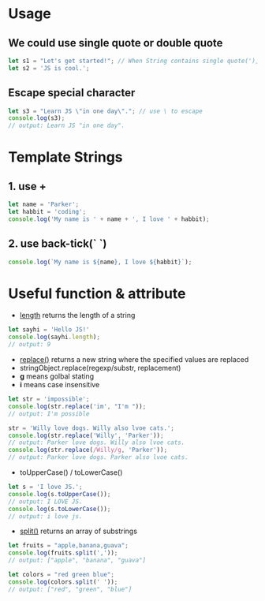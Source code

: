 # Usage
## We could use single quote or double quote
```js
let s1 = "Let's get started!"; // When String contains single quote('), use double quote("")
let s2 = 'JS is cool.';
```
## Escape special character
```js
let s3 = "Learn JS \"in one day\"."; // use \ to escape
console.log(s3);
// output: Learn JS "in one day".
```

# Template Strings
## 1. use +
```js
let name = 'Parker';
let habbit = 'coding';
console.log('My name is ' + name + ', I love ' + habbit); 
```
## 2. use back-tick(\` `)
```js
console.log(`My name is ${name}, I love ${habbit}`);
```

# Useful function & attribute
- [length](https://www.w3schools.com/jsref/jsref_length_string.asp) returns the length of a string
```js
let sayhi = 'Hello JS!'
console.log(sayhi.length);
// output: 9
```
- [replace()](https://www.w3schools.com/jsref/jsref_replace.asp) returns a new string where the specified values are replaced
- stringObject.replace(regexp/substr, replacement)
- **g** means golbal stating
- **i** means case insensitive 
```js
let str = 'impossible';
console.log(str.replace('im', "I'm "));
// output: I'm possible

str = 'Willy love dogs. Willy also lvoe cats.';
console.log(str.replace('Willy', 'Parker'));
// output: Parker love dogs. Willy also lvoe cats.
console.log(str.replace(/Willy/g, 'Parker'));
// output: Parker love dogs. Parker also lvoe cats.
```
- toUpperCase() / toLowerCase()
```js
let s = 'I love JS.';
console.log(s.toUpperCase());
// output: I LOVE JS.
console.log(s.toLowerCase());
// output: i love js.
```
- [split()](https://www.w3schools.com/jsref/jsref_split.asp) returns an array of substrings
```js
let fruits = "apple,banana,guava";
console.log(fruits.split(','));
// output: ["apple", "banana", "guava"]

let colors = "red green blue";
console.log(colors.split(' '));
// output: ["red", "green", "blue"]
```